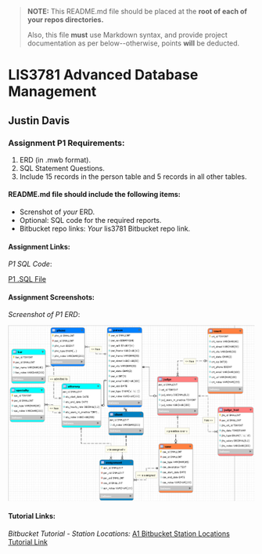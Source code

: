 > **NOTE:** This README.md file should be placed at the **root of each of your repos directories.**
>
>Also, this file **must** use Markdown syntax, and provide project documentation as per below--otherwise, points **will** be deducted.
>

# LIS3781 Advanced Database Management

## Justin Davis

### Assignment P1 Requirements:

1. ERD (in .mwb format).
2. SQL Statement Questions.
3. Include 15 records in the person table and 5 records in all other tables.

#### README.md file should include the following items:

* Screnshot of *your* ERD.
* Optional: SQL code for the required reports.
* Bitbucket repo links: *Your* lis3781 Bitbucket repo link.

#### Assignment Links:

*P1 SQL Code*:

[P1 .SQL File](docs/lis3781_p1_solutions.sql)

#### Assignment Screenshots:

*Screenshot of P1 ERD*:

![P1 ERD](img/erd.png)

#### Tutorial Links:

*Bitbucket Tutorial - Station Locations:*
[A1 Bitbucket Station Locations Tutorial Link](https://bitbucket.org/username/bitbucketstationlocations/ "Bitbucket Station Locations")